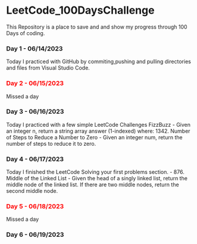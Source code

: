 # LeetCode_100DaysChallenge
This Repository is a place to save and and show my progress through 100 Days of coding.


### Day 1 - 06/14/2023
Today I practiced with GitHub by commiting,pushing and pulling directories and files from Visual Studio Code.

### <span style="color:red;"> Day 2 - 06/15/2023  </span>
Missed a day

### Day 3 - 06/16/2023
Today I practiced with a few simple LeetCode Challenges
    FizzBuzz - Given an integer n, return a string array answer (1-indexed) where:
    1342. Number of Steps to Reduce a Number to Zero - Given an integer num, return the number of steps to reduce it to zero.

### Day 4 - 06/17/2023
Today I finished the LeetCode Solving your first problems section.
    - 876. Middle of the Linked List - Given the head of a singly linked list, return the middle node of the linked list. If there are two middle nodes, return the second middle node.

### <span style="color:red;"> Day 5 - 06/18/2023 </span>
Missed a day

### Day 6 - 06/19/2023

